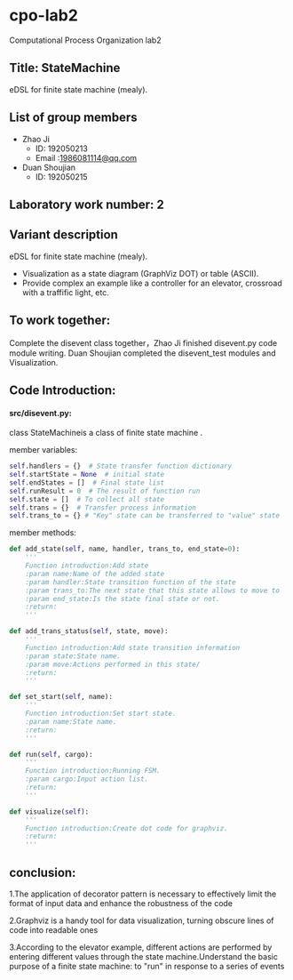 # cpo-lab2
Computational Process Organization lab2

## Title: StateMachine

eDSL for finite state machine (mealy).

## List of group members

- Zhao Ji
  - ID: 192050213
  - Email :[1986081114@qq.com](mailto:1986081114@qq.com)
- Duan Shoujian
  - ID: 192050215

## Laboratory work number: 2

## Variant description

eDSL for finite state machine (mealy).

- Visualization as a state diagram (GraphViz DOT) or table (ASCII).
- Provide complex an example like a controller for an elevator, crossroad with a traffific light, etc.

## To work together:

Complete the disevent class together，Zhao Ji finished disevent.py  code module writing.
Duan Shoujian completed the disevent_test modules and Visualization.



## Code Introduction:

#### src/disevent.py:

class StateMachineis a class of finite state machine . 

member variables:

```python
self.handlers = {}  # State transfer function dictionary
self.startState = None  # initial state
self.endStates = []  # Final state list
self.runResult = 0  # The result of function run
self.state = []  # To collect all state
self.trans = {}  # Transfer process information
self.trans_to = {} # "Key" state can be transferred to "value" state
```

member methods:

```python
def add_state(self, name, handler, trans_to, end_state=0):
    '''
    Function introduction:Add state
    :param name:Name of the added state
    :param handler:State transition function of the state
    :param trans_to:The next state that this state allows to move to
    :param end_state:Is the state final state or not.
    :return:
    '''
```

```python
def add_trans_status(self, state, move):
    '''
    Function introduction:Add state transition information
    :param state:State name.
    :param move:Actions performed in this state/
    :return:
    '''
```

```python
def set_start(self, name):
    '''
    Function introduction:Set start state.
    :param name:State name.
    :return:
    '''
```

```python
def run(self, cargo):
    '''
    Function introduction:Running FSM.
    :param cargo:Input action list.
    :return:
    '''
```

```python
def visualize(self):
    '''
    Function introduction:Create dot code for graphviz.
    :return:
    '''
```

## conclusion:



1.The application of decorator pattern is necessary to effectively limit the format of input data and enhance the robustness of the code

2.Graphviz is a handy tool for data visualization, turning obscure lines of code into readable ones

3.According to the elevator example, different actions are performed by entering different values through the state machine.Understand the basic purpose of a finite state machine: to "run" in response to a series of events


